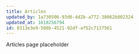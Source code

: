 ```yaml
---
title: Articles
updated_by: 1a730506-93d6-4d2b-a772-38062b802324
updated_at: 1618256794
id: 8313e3e9-508b-4521-92df-af52c7137561
---
```

Articles page placeholder